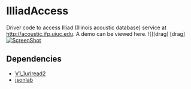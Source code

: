 IlliadAccess
============

Driver code to access Illiad (Illinois acoustic database) service at http://acoustic.ifp.uiuc.edu. A demo
can be viewed here.
![][drag]
[drag][![ScreenShot](http://img.youtube.com/vi/LasqZwXG37g/0.jpg)](http://www.youtube.com/watch?v=LasqZwXG37g)

## Dependencies

- [V1_1urlread2](http://undocumentedmatlab.com/blog/expanding-urlreads-capabilities)
- [jsonlab](http://www.mathworks.com/matlabcentral/fileexchange/33381-jsonlab--a-toolbox-to-encode-decode-json-files-in-matlab-octave)
